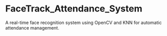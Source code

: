 # FaceTrack_Attendance_System
A real-time face recognition system using OpenCV and KNN for automatic attendance management.
